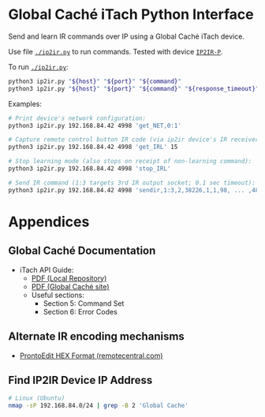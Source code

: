 # Global Caché iTach Python Interface

Send and learn IR commands over IP using a Global Caché iTach device. 

Use file [`./ip2ir.py`](ip2ir.py) to run commands. Tested with device
[`IP2IR-P`](https://www.globalcache.com/products/itach/ip2ir-pspecs/).

To run [`./ip2ir.py`](ip2ir.py):

```bash
python3 ip2ir.py "${host}" "${port}" "${command}"
python3 ip2ir.py "${host}" "${port}" "${command}" "${response_timeout}"
```

Examples:

```bash
# Print device's network configuration:
python3 ip2ir.py 192.168.84.42 4998 'get_NET,0:1'

# Capture remote control button IR code (via ip2ir device's IR receiver):
python3 ip2ir.py 192.168.84.42 4998 'get_IRL' 15

# Stop learning mode (also stops on receipt of non-learning command):
python3 ip2ir.py 192.168.84.42 4998 'stop_IRL'

# Send IR command (1:3 targets 3rd IR output socket; 0.1 sec timeout):
python3 ip2ir.py 192.168.84.42 4998 'sendir,1:3,2,38226,1,1,98, ... ,4892' 0.1
```

# Appendices

## Global Caché Documentation

* iTach API Guide:
  * [PDF (Local Repository)](API-iTach.pdf)
  * [PDF (Global Caché site)](https://www.globalcache.com/files/docs/API-iTach.pdf)
  * Useful sections:
    * Section 5: Command Set
    * Section 6: Error Codes

## Alternate IR encoding mechanisms

* [ProntoEdit HEX Format (remotecentral.com)](http://www.remotecentral.com/features/irdisp2.htm)

## Find IP2IR Device IP Address

```bash
# Linux (Ubuntu)
nmap -sP 192.168.84.0/24 | grep -B 2 'Global Cache'
```
